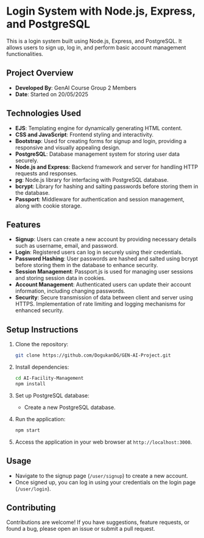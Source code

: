 # Login System with Node.js, Express, and PostgreSQL

This is a login system built using Node.js, Express, and PostgreSQL. It allows users to sign up, log in, and perform basic account management functionalities.

## Project Overview

- **Developed By**: GenAI Course Group 2 Members
- **Date**: Started on 20/05/2025

## Technologies Used

- **EJS**: Templating engine for dynamically generating HTML content.
- **CSS and JavaScript**: Frontend styling and interactivity.
- **Bootstrap**: Used for creating forms for signup and login, providing a responsive and visually appealing design.
- **PostgreSQL**: Database management system for storing user data securely.
- **Node.js and Express**: Backend framework and server for handling HTTP requests and responses.
- **pg**: Node.js library for interfacing with PostgreSQL database.
- **bcrypt**: Library for hashing and salting passwords before storing them in the database.
- **Passport**: Middleware for authentication and session management, along with cookie storage.

## Features

- **Signup**: Users can create a new account by providing necessary details such as username, email, and password.
- **Login**: Registered users can log in securely using their credentials.
- **Password Hashing**: User passwords are hashed and salted using bcrypt before storing them in the database to enhance security.
- **Session Management**: Passport.js is used for managing user sessions and storing session data in cookies.
- **Account Management**: Authenticated users can update their account information, including changing passwords.
- **Security**: Secure transmission of data between client and server using HTTPS. Implementation of rate limiting and logging mechanisms for enhanced security.

## Setup Instructions

1. Clone the repository:
   ```bash
   git clone https://github.com/DogukanDG/GEN-AI-Project.git
   ```

2. Install dependencies:
   ```bash
   cd AI-Facility-Management
   npm install
   ```

3. Set up PostgreSQL database:
   - Create a new PostgreSQL database.

4. Run the application:
   ```bash
   npm start
   ```

5. Access the application in your web browser at `http://localhost:3000`.

## Usage

- Navigate to the signup page (`/user/signup`) to create a new account.
- Once signed up, you can log in using your credentials on the login page (`/user/login`).

## Contributing

Contributions are welcome! If you have suggestions, feature requests, or found a bug, please open an issue or submit a pull request.
